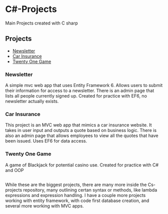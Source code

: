 # C#-Projects

Main Projects created with C sharp

## Projects

* [Newsletter](Basic_C%23_Programs/NewsletterAppMvc)
* [Car Insurance](Basic_C%23_Programs/CarInsurance)
* [Twenty One Game](Basic_C%23_Programs/TwentyOne)

### Newsletter

A simple mvc web app that uses Entity Framework 6. Allows users to submit their information for access to a newsletter. There is an admin page that lists all people currently signed up. Created for practice with EF6, no newsletter actually exists.

### Car Insurance

This project is an MVC web app that mimics a car insurance website. It takes in user input and outputs a quote based on business logic. There is also an admin page that allows employees to view all the quotes that have been issued. Uses EF6 for data access.

### Twenty One Game

A game of Blackjack for potential casino use. Created for practice with C# and OOP

##

While these are the biggest projects, there are many more inside the Cs-projects repository, many outlining certan syntax or methods, like lambda expressions and expression handling. I have a couple more projects working with entity framework, with code first database creation, and several more working with MVC apps. 
